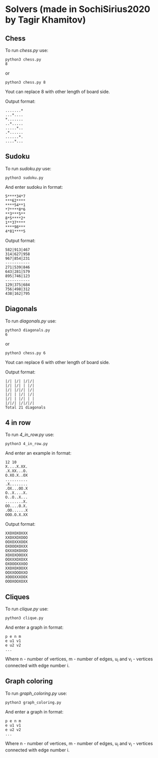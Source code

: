 # Solvers (made in SochiSirius2020 by Tagir Khamitov)

## Chess
To run *chess.py* use:

```
python3 chess.py
8
```

or

```
python3 chess.py 8
```
Yout can replace 8 with other length of board side.

Output format:

```
.......*
...*....
*.......
..*.....
.....*..
.*......
......*.
....*...
```

## Sudoku
To run *sudoku.py* use:

```
python3 sudoku.py
```
And enter sudoku in format:
```
5****34*7
***62****
****54**1
*7****8*6
**3***5**
8*5****2*
1**37****
****98***
4*81****5
```
Output format:
```
582|913|467
314|627|958
967|854|231
-----------
271|539|846
643|281|579
895|746|123
-----------
129|375|684
756|498|312
438|162|795
```

## Diagonals
To run *diagonals.py* use:

```
python3 diagonals.py
6
```

or

```
python3 chess.py 6
```
Yout can replace 6 with other length of board side.

Output format:

```
|/| |/| |/|/|
|/| |/| | |/|
|/| |/|/| |/|
|/| | |/| |/|
|/| | |/| | |
|/|/| |/|/|/|
Total 21 diagonals
```

## 4 in row
To run *4_in_row.py* use:
```
python3 4_in_row.py
```
And enter an example in format:
```
12 10
X....X.XX.
.X.XX...O.
O.XO.X..OX
..........
.X........
.OX...OO.X
O..X....X.
O..O..X...
........X.
OO....O.X.
.OO......X
OOO.O.X.XX
```
Output format:
```
XXOXOXOXXX
XXOXXOXOOO
OOXOXXXOOX
OXOOOXOXXX
OXXXOXOXOO
XOXOXOOOXX
OOXXXOXOXX
OXOOOXXXOO
XXOXOXOOXX
OOXXOOOXXO
XOOOXXXOOX
OOOXOOXOXX
```

## Cliques
To run *clique.py* use:
```
python3 clique.py
```
And enter a graph in format:
```
p e n m
e u1 v1
e u2 v2
...
```
Where n - number of vertices, m - number of edges, u<sub>i</sub> and v<sub>i</sub> - vertices connected with edge number i.

## Graph coloring
To run *graph_coloring.py* use:
```
python3 graph_coloring.py
```
And enter a graph in format:
```
p e n m
e u1 v1
e u2 v2
...
```
Where n - number of vertices, m - number of edges, u<sub>i</sub> and v<sub>i</sub> - vertices connected with edge number i.